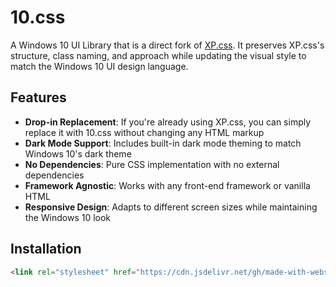 # 10.css

A Windows 10 UI Library that is a direct fork of [XP.css](https://github.com/botoxparty/XP.css). 
It preserves XP.css's structure, class naming, and approach while updating the visual style to match 
the Windows 10 UI design language.

## Features

- **Drop-in Replacement**: If you're already using XP.css, you can simply replace it with 10.css without changing any HTML markup
- **Dark Mode Support**: Includes built-in dark mode theming to match Windows 10's dark theme
- **No Dependencies**: Pure CSS implementation with no external dependencies
- **Framework Agnostic**: Works with any front-end framework or vanilla HTML
- **Responsive Design**: Adapts to different screen sizes while maintaining the Windows 10 look

## Installation

```html
<link rel="stylesheet" href="https://cdn.jsdelivr.net/gh/made-with-websim/10css@main/10.css">

